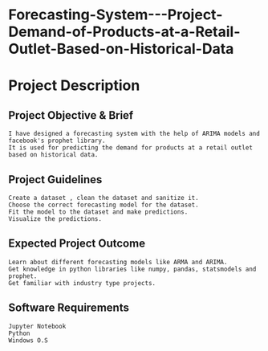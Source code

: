 # Forecasting-System---Project-Demand-of-Products-at-a-Retail-Outlet-Based-on-Historical-Data
#                                       Project Description 
## Project Objective & Brief
    I have designed a forecasting system with the help of ARIMA models and facebook's prophet library. 
    It is used for predicting the demand for products at a retail outlet based on historical data.
## Project Guidelines
    Create a dataset , clean the dataset and sanitize it.
    Choose the correct forecasting model for the dataset.
    Fit the model to the dataset and make predictions.
    Visualize the predictions.
## Expected Project Outcome
    Learn about different forecasting models like ARMA and ARIMA.
    Get knowledge in python libraries like numpy, pandas, statsmodels and prophet.
    Get familiar with industry type projects.
## Software Requirements
    Jupyter Notebook
    Python
    Windows O.S 
